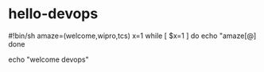 # hello-devops
#!bin/sh
amaze=(welcome,wipro,tcs)
x=1
while [ $x=1 ]
do
echo "amaze[@]
done

echo "welcome devops"
